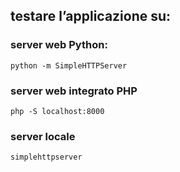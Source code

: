 ## testare l’applicazione su:

### server web Python:
`python -m SimpleHTTPServer`

### server web integrato PHP
`php -S localhost:8000`

### server locale
`simplehttpserver`